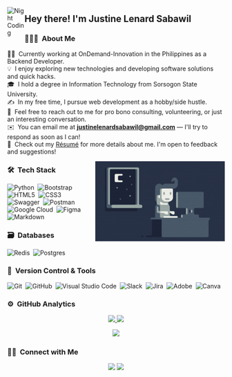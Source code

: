 <img alt="Night Coding" src="./assets/Hand%20Wave.gif" width="40" align="left"/><h2 align="left">Hey there! I'm Justine Lenard Sabawil</h2>

### 👨🏻‍💻 &nbsp;About Me

👨‍💻 &nbsp;Currently working at OnDemand-Innovation in the Philippines as a Backend Developer.\
💡 &nbsp;I enjoy exploring new technologies and developing software solutions and quick hacks.\
🎓 &nbsp;I hold a degree in Information Technology from Sorsogon State University.\
✍️ &nbsp;In my free time, I pursue web development as a hobby/side hustle.\
💬 &nbsp;Feel free to reach out to me for pro bono consulting, volunteering, or just an interesting conversation.\
✉️ &nbsp;You can email me at **justinelenardsabawil@gmail.com** — I'll try to respond as soon as I can!\
📄 &nbsp;Check out my [Résumé](https://drive.google.com/drive/u/1/folders/1FwPSgpDM2TrE0KJrv_TUW6RxDD-cGSo6) for more details about me. I'm open to feedback and suggestions!

<img alt="Night Coding" src="https://raw.githubusercontent.com/AVS1508/AVS1508/master/assets/Night-Coding.gif" align="right"/>

### 🛠 &nbsp;Tech Stack

![Python](https://img.shields.io/badge/python-3670A0?style=for-the-badge&logo=python&logoColor=ffdd54)&nbsp;
![Bootstrap](https://img.shields.io/badge/bootstrap-%23563D7C.svg?style=for-the-badge&logo=bootstrap&logoColor=white)&nbsp;
![HTML5](https://img.shields.io/badge/html5-%23E34F26.svg?style=for-the-badge&logo=html5&logoColor=white)&nbsp;
![CSS3](https://img.shields.io/badge/css3-%231572B6.svg?style=for-the-badge&logo=css3&logoColor=white)&nbsp;
![Swagger](https://img.shields.io/badge/-Swagger-%23Clojure?style=for-the-badge&logo=swagger&logoColor=white)&nbsp;
![Postman](https://img.shields.io/badge/Postman-FF6C37?style=for-the-badge&logo=postman&logoColor=white)&nbsp;
![Google Cloud](https://img.shields.io/badge/GoogleCloud-%234285F4.svg?style=for-the-badge&logo=google-cloud&logoColor=white)&nbsp;
![Figma](https://img.shields.io/badge/figma-%23F24E1E.svg?style=for-the-badge&logo=figma&logoColor=white)&nbsp;
![Markdown](https://img.shields.io/badge/markdown-%23000000.svg?style=for-the-badge&logo=markdown&logoColor=white)&nbsp;

### 🗃 &nbsp;Databases

![Redis](https://img.shields.io/badge/redis-%23DD0031.svg?style=for-the-badge&logo=redis&logoColor=white)&nbsp;
![Postgres](https://img.shields.io/badge/postgres-%23316192.svg?style=for-the-badge&logo=postgresql&logoColor=white)&nbsp;

### 🧰 &nbsp;Version Control & Tools 

![Git](https://img.shields.io/badge/git-%23F05033.svg?style=for-the-badge&logo=git&logoColor=white)&nbsp;
![GitHub](https://img.shields.io/badge/github-%23121011.svg?style=for-the-badge&logo=github&logoColor=white)&nbsp;
![Visual Studio Code](https://img.shields.io/badge/Visual%20Studio%20Code-0078d7.svg?style=for-the-badge&logo=visual-studio-code&logoColor=white)&nbsp;
![Slack](https://img.shields.io/badge/Slack-4A154B?style=for-the-badge&logo=slack&logoColor=white)&nbsp;
![Jira](https://img.shields.io/badge/jira-%230A0FFF.svg?style=for-the-badge&logo=jira&logoColor=white)&nbsp;
![Adobe](https://img.shields.io/badge/adobe-%23FF0000.svg?style=for-the-badge&logo=adobe&logoColor=white)&nbsp;
![Canva](https://img.shields.io/badge/Canva-%2300C4CC.svg?style=for-the-badge&logo=Canva&logoColor=white)&nbsp;

### ⚙️ &nbsp;GitHub Analytics

<p align="center">
  <a href="https://github.com/LenardSabawil">
    <img height="180em" src="https://github-readme-stats-eight-theta.vercel.app/api?username=LenardSabawil&show_icons=true&theme=algolia&include_all_commits=true&count_private=true"/>
  </a>
  <a href="https://github.com/LenardSabawil">
    <img height="180em" src="https://github-readme-stats-eight-theta.vercel.app/api/top-langs/?username=LenardSabawil&layout=compact&langs_count=8&theme=algolia"/>
  </a>
</p>

<p align="center">
  <img height="180em" src="https://github-readme-streak-stats.herokuapp.com/?user=LenardSabawil&theme=dark&hide_border=true"/>
</p>

### 🤝🏻 &nbsp;Connect with Me

<p align="center">
<a href="https://www.linkedin.com/in/justinelenardsabawil/"><img src="https://img.shields.io/badge/-Justine%20Lenard%20Sabawil-0077B5?style=flat&logo=Linkedin&logoColor=white"/></a>
<a href="mailto:justinelenardsabawil@gmail.com"><img src="https://img.shields.io/badge/-justinelenardsabawil-D14836?style=flat&logo=Gmail&logoColor=white"/></a>
</p>


